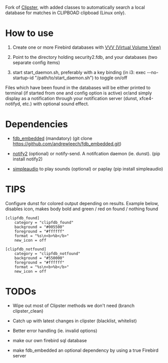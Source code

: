 Fork of [Clipster](https://github.com/mrichar1/clipster), with added classes to automatically search a local database
for matches in CLIPBOAD clipboad (Linux only).

# How to use

1. Create one or more Firebird databases with [VVV (Virtual Volume View)](http://vvvapp.sourceforge.net)

2. Point to the directory holding security2.fdb, and your databases (two separate config items)

3. start start_daemon.sh, preferably with a key binding (in i3: exec --no-startup-id "/path/to/start_daemon.sh") to toggle on/off

Files which have been found in the databases will be either printed to terminal (if started from one and config option is active)
or/and simply display as a notification through your notification server (dunst, xfce4-notifyd, etc.) with optional sound effect.


# Dependencies

* [fdb_embedded](https://github.com/andrewleech/fdb_embedded) (mandatory) (git clone https://github.com/andrewleech/fdb_embedded.git)

* [notify2](https://pypi.python.org/pypi/notify2) (optional) or notify-send. A notifcation daemon (ie. dunst). (pip install notify2)

* [simpleaudio](https://pypi.python.org/pypi/simpleaudio/) to play sounds (optional) or paplay (pip install simpleaudio)


# TIPS

Configure dunst for colored output depending on results.
Example below, disables icon, makes body bold and green / red on found / nothing found

```
[clipfdb_found]
    category = "clipfdb_found"
    background = "#005500"
    foreground = "#ffffff"
    format = "%s\n<b>%b</b>"
    new_icon = off

[clipfdb_notfound]
    category = "clipfdb_notfound"
    background = "#550000"
    foreground = "#ffffff"
    format = "%s\n<b>%b</b>"
    new_icon = off
```


# TODOs

* Wipe out most of Clipster methods we don't need (branch clipster_clean)

* Catch up with latest changes in clipster (blacklist, whitelist)

* Better error handling (ie. invalid options)

* make our own firebird sql database

* make fdb_embedded an optional dependency by using a true Firebird server
